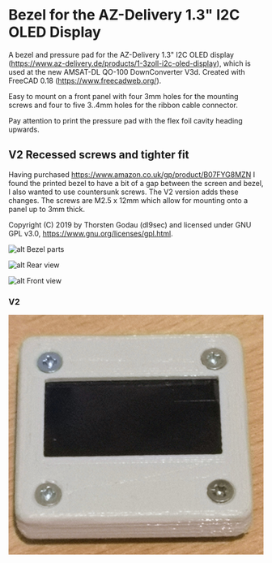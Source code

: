 # Bezel for the AZ-Delivery 1.3" I2C OLED Display
A bezel and pressure pad for the AZ-Delivery 1.3" I2C OLED display (https://www.az-delivery.de/products/1-3zoll-i2c-oled-display), which is used at the new AMSAT-DL QO-100 DownConverter V3d.
Created with FreeCAD 0.18 (https://www.freecadweb.org/).

Easy to mount on a front panel with four 3mm holes for the mounting screws and four to five 3..4mm holes for the ribbon cable connector. 

Pay attention to print the pressure pad with the flex foil cavity heading upwards.

## V2 Recessed screws and tighter fit

Having purchased https://www.amazon.co.uk/gp/product/B07FYG8MZN I found the printed bezel to have a bit of a gap between the screen and bezel, I also wanted to use countersunk screws. The V2 version adds these changes. The screws are M2.5 x 12mm which allow for mounting onto a panel up to 3mm thick.

Copyright (C) 2019 by Thorsten Godau (dl9sec) and licensed under GNU GPL v3.0, https://www.gnu.org/licenses/gpl.html.

![alt Bezel parts](images/Bezel_AZ-Delivery_OLED_I2C_1.3in_1.png)

![alt Rear view](images/Bezel_AZ-Delivery_OLED_I2C_1.3in_2.png)

![alt Front view](images/Bezel_AZ-Delivery_OLED_I2C_1.3in_3.png)


### V2
![V2](images/Bezel_AZ-Delivery_OLED_I2C_1.3in_1-V2.jpg)